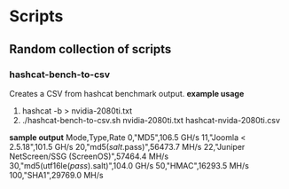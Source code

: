 # Scripts
## Random collection of scripts

### hashcat-bench-to-csv
Creates a CSV from hashcat benchmark output.
**example usage**
  1. hashcat -b > nvidia-2080ti.txt
  2. ./hashcat-bench-to-csv.sh nvidia-2080ti.txt hashcat-nvida-2080ti.csv
 
 **sample output**
Mode,Type,Rate
0,"MD5",106.5 GH/s
11,"Joomla < 2.5.18",101.5 GH/s
20,"md5($salt.$pass)",56473.7 MH/s
22,"Juniper NetScreen/SSG (ScreenOS)",57464.4 MH/s
30,"md5(utf16le($pass).$salt)",104.0 GH/s
50,"HMAC",16293.5 MH/s
100,"SHA1",29769.0 MH/s
